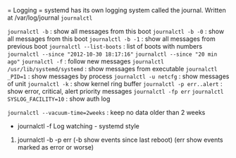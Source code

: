 = Logging =
systemd has its own logging system called the journal. Written at
/var/log/journal
`journalctl`

`journalctl -b`    : show all messages from this boot
`journalctl -b -0` : show all messages from this boot
`journalctl -b -1` : show all messages from previous boot
`journalctl --list-boots` : list of boots with numbers
`journalctl --since "2012-10-30 18:17:16"`
`journalctl --since "20 min ago"`
`journalctl -f`  : follow new messages
`journalctl /usr/lib/systemd/systemd`  : show messages from executable
`journalctl _PID=1`  : show messages by process
`journalctl -u netcfg` : show messages of unit
`journalctl -k` : show kernel ring buffer
`journalctl -p err..alert` : show error, critical, alert priority messages
`journalctl -fp err`
`journalctl SYSLOG_FACILITY=10` : show auth log

`journalctl --vacuum-time=2weeks` : keep no data older than 2 weeks

* journalctl -f
Log watching - systemd style
1. journalctl -b -p err
(-b show events since last reboot)
(err show events marked as error or worse)
